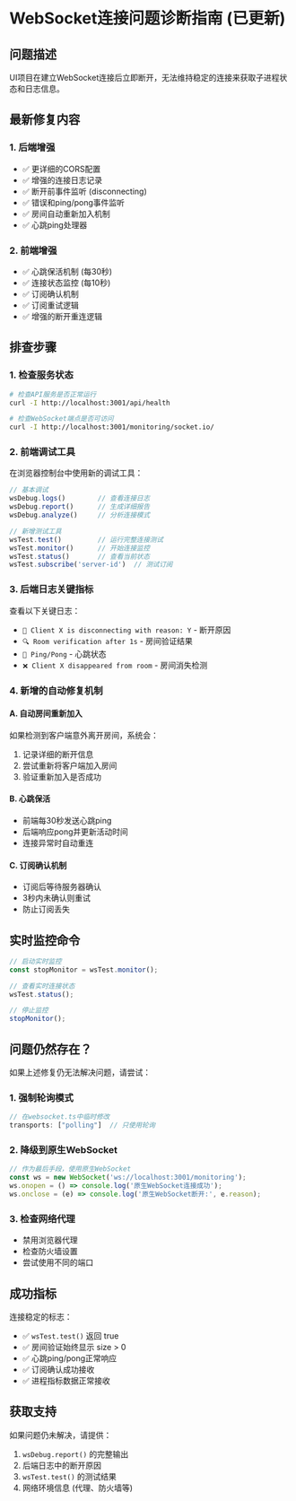 # WebSocket连接问题诊断指南 (已更新)

## 问题描述
UI项目在建立WebSocket连接后立即断开，无法维持稳定的连接来获取子进程状态和日志信息。

## 最新修复内容

### 1. 后端增强
- ✅ 更详细的CORS配置
- ✅ 增强的连接日志记录  
- ✅ 断开前事件监听 (disconnecting)
- ✅ 错误和ping/pong事件监听
- ✅ 房间自动重新加入机制
- ✅ 心跳ping处理器

### 2. 前端增强  
- ✅ 心跳保活机制 (每30秒)
- ✅ 连接状态监控 (每10秒)
- ✅ 订阅确认机制
- ✅ 订阅重试逻辑
- ✅ 增强的断开重连逻辑

## 排查步骤

### 1. 检查服务状态
```bash
# 检查API服务是否正常运行
curl -I http://localhost:3001/api/health

# 检查WebSocket端点是否可访问
curl -I http://localhost:3001/monitoring/socket.io/
```

### 2. 前端调试工具

在浏览器控制台中使用新的调试工具：

```javascript
// 基本调试
wsDebug.logs()        // 查看连接日志
wsDebug.report()      // 生成详细报告
wsDebug.analyze()     // 分析连接模式

// 新增测试工具
wsTest.test()         // 运行完整连接测试
wsTest.monitor()      // 开始连接监控
wsTest.status()       // 查看当前状态
wsTest.subscribe('server-id')  // 测试订阅
```

### 3. 后端日志关键指标

查看以下关键日志：
- `🔄 Client X is disconnecting with reason: Y` - 断开原因
- `🔍 Room verification after 1s` - 房间验证结果
- `🏓 Ping/Pong` - 心跳状态
- `❌ Client X disappeared from room` - 房间消失检测

### 4. 新增的自动修复机制

#### A. 自动房间重新加入
如果检测到客户端意外离开房间，系统会：
1. 记录详细的断开信息
2. 尝试重新将客户端加入房间
3. 验证重新加入是否成功

#### B. 心跳保活
- 前端每30秒发送心跳ping
- 后端响应pong并更新活动时间
- 连接异常时自动重连

#### C. 订阅确认机制
- 订阅后等待服务器确认
- 3秒内未确认则重试
- 防止订阅丢失

## 实时监控命令

```javascript
// 启动实时监控
const stopMonitor = wsTest.monitor();

// 查看实时连接状态
wsTest.status();

// 停止监控
stopMonitor();
```

## 问题仍然存在？

如果上述修复仍无法解决问题，请尝试：

### 1. 强制轮询模式
```typescript
// 在websocket.ts中临时修改
transports: ["polling"]  // 只使用轮询
```

### 2. 降级到原生WebSocket
```javascript
// 作为最后手段，使用原生WebSocket
const ws = new WebSocket('ws://localhost:3001/monitoring');
ws.onopen = () => console.log('原生WebSocket连接成功');
ws.onclose = (e) => console.log('原生WebSocket断开:', e.reason);
```

### 3. 检查网络代理
- 禁用浏览器代理
- 检查防火墙设置
- 尝试使用不同的端口

## 成功指标

连接稳定的标志：
- ✅ `wsTest.test()` 返回 true
- ✅ 房间验证始终显示 size > 0
- ✅ 心跳ping/pong正常响应
- ✅ 订阅确认成功接收
- ✅ 进程指标数据正常接收

## 获取支持

如果问题仍未解决，请提供：
1. `wsDebug.report()` 的完整输出
2. 后端日志中的断开原因
3. `wsTest.test()` 的测试结果
4. 网络环境信息 (代理、防火墙等)
